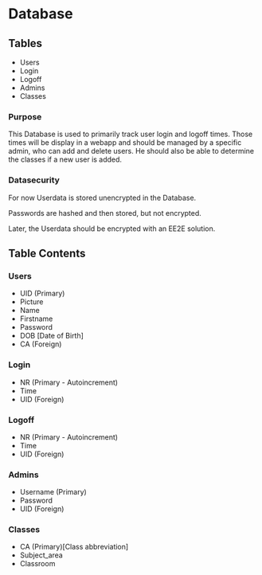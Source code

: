 # Database

## Tables

- Users
- Login
- Logoff
- Admins
- Classes

### Purpose

This Database is used to primarily track user login and logoff times. Those times will be display in a webapp and should be managed by a specific admin, who can add and delete users. He should also be able to determine the classes if a new user is added.

### Datasecurity

For now Userdata is stored unencrypted in the Database.

Passwords are hashed and then stored, but not encrypted.

Later, the Userdata should be encrypted with an EE2E solution.

## Table Contents

### Users

- UID (Primary)
- Picture
- Name
- Firstname
- Password
- DOB [Date of Birth]
- CA (Foreign)

### Login

- NR (Primary - Autoincrement)
- Time
- UID (Foreign)

### Logoff

- NR (Primary - Autoincrement)
- Time
- UID (Foreign)

### Admins

- Username (Primary)
- Password
- UID (Foreign)

### Classes

- CA (Primary)[Class abbreviation]
- Subject_area
- Classroom